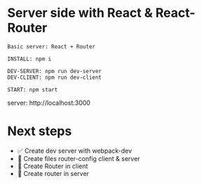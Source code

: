 # Server side with React & React-Router

```
Basic server: React + Router

INSTALL: npm i

DEV-SERVER: npm run dev-server
DEV-CLIENT: npm run dev-client

START: npm start
```

server: http://localhost:3000

# Next steps

- :white_check_mark: Create dev server with webpack-dev
- :red_circle: Create files router-config client & server
- :red_circle: Create Router in client
- :red_circle: Create router in server
